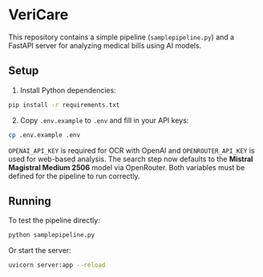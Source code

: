 # VeriCare

This repository contains a simple pipeline (`samplepipeline.py`) and a FastAPI server for analyzing medical bills using AI models.

## Setup

1. Install Python dependencies:

```bash
pip install -r requirements.txt
```

2. Copy `.env.example` to `.env` and fill in your API keys:

```bash
cp .env.example .env
```

`OPENAI_API_KEY` is required for OCR with OpenAI and `OPENROUTER_API_KEY` is used for web-based analysis. The search step now defaults to the **Mistral Magistral Medium 2506** model via OpenRouter. Both variables must be defined for the pipeline to run correctly.

## Running

To test the pipeline directly:

```bash
python samplepipeline.py
```

Or start the server:

```bash
uvicorn server:app --reload
```

